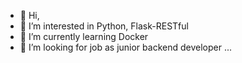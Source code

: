 - 👋 Hi,
- 👀 I’m interested in Python, Flask-RESTful 
- 🌱 I’m currently learning Docker
- 💞️ I’m looking for job as junior backend developer ...

<!---
krish9191/krish9191 is a ✨ special ✨ repository because its `README.md` (this file) appears on your GitHub profile.
You can click the Preview link to take a look at your changes.
--->
